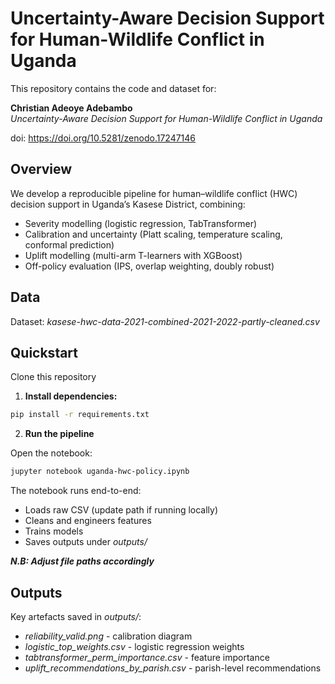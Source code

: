 # Uncertainty-Aware Decision Support for Human-Wildlife Conflict in Uganda

This repository contains the code and dataset for:

**Christian Adeoye Adebambo**  
*Uncertainty-Aware Decision Support for Human-Wildlife Conflict in Uganda*

doi: https://doi.org/10.5281/zenodo.17247146 

## Overview

We develop a reproducible pipeline for human–wildlife conflict (HWC) decision support in Uganda’s Kasese District, combining:

- Severity modelling (logistic regression, TabTransformer)  
- Calibration and uncertainty (Platt scaling, temperature scaling, conformal prediction)  
- Uplift modelling (multi-arm T-learners with XGBoost)  
- Off-policy evaluation (IPS, overlap weighting, doubly robust)  

## Data

Dataset: _kasese-hwc-data-2021-combined-2021-2022-partly-cleaned.csv_

## Quickstart

Clone this repository

1. **Install dependencies:**
```bash
pip install -r requirements.txt
```
2. **Run the pipeline**

Open the notebook:
```bash
jupyter notebook uganda-hwc-policy.ipynb
```
The notebook runs end-to-end:
- Loads raw CSV (update path if running locally)
- Cleans and engineers features
- Trains models
- Saves outputs under _outputs/_
  
_**N.B: Adjust file paths accordingly**_

## Outputs
Key artefacts saved in _outputs/_:
- _reliability_valid.png_ - calibration diagram
- _logistic_top_weights.csv_ - logistic regression weights
- _tabtransformer_perm_importance.csv_ - feature importance
- _uplift_recommendations_by_parish.csv_ - parish-level recommendations



